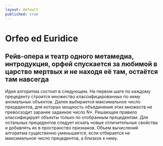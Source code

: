 ```yaml
---
layout: default
published: true
---
```

# Orfeo ed Euridice

## Рейв-опера и театр одного метамедиа, интродукция, орфей спускается за любимой в царство мертвых и  не находя её там, остаётся там навсегда

Идея алгоритма состоит в следующем. На первом шаге по каждому прецеденту строится множество классифицированных по нему аномальных объектов. Далее выбирается максимальное число прецедентов, для которых мощность объединения этих множеств не превосходит заранее заданное число N*. Решающее правило классифицирует объекты только по отобранным прецедентам. Для остальных прецедентов следует искать новые отличительные свойства и добавлять их в пространство признаков. Объем вычислений алгоритма существенно уменьшается, если отбирается не максимальное число прецедентов, а близкое к нему.

